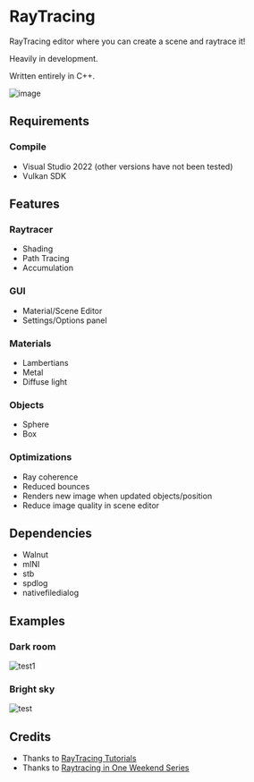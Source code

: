 # RayTracing

RayTracing editor where you can create a scene and raytrace it!

Heavily in development.

Written entirely in C++.

![image](https://github.com/Programmer-RZ/RayTracing/assets/123858154/7793102c-4f5d-411e-aa0e-4fe740a48ec3)

## Requirements

### Compile

- Visual Studio 2022 (other versions have not been tested)
- Vulkan SDK

## Features

### Raytracer

- Shading
- Path Tracing
- Accumulation

### GUI

- Material/Scene Editor
- Settings/Options panel

### Materials

- Lambertians
- Metal
- Diffuse light

### Objects

- Sphere
- Box

### Optimizations

- Ray coherence
- Reduced bounces
- Renders new image when updated objects/position
- Reduce image quality in scene editor

## Dependencies

- Walnut
- mINI
- stb
- spdlog
- nativefiledialog

## Examples

### Dark room

![test1](https://github.com/Programmer-RZ/RayTracing/assets/123858154/ca89569c-ccb9-4a23-a366-1ab6aad7c8e1)

### Bright sky

![test](https://github.com/Programmer-RZ/RayTracing/assets/123858154/faa8491c-d295-46fc-b5e5-e3f517cfae1c)

## Credits

- Thanks to [RayTracing Tutorials](https://www.youtube.com/watch?v=gfW1Fhd9u9Q&list=PLlrATfBNZ98edc5GshdBtREv5asFW3yXl)
- Thanks to [Raytracing in One Weekend Series](https://raytracing.github.io/)
